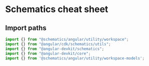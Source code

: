 # Schematics cheat sheet

## Import paths

```typescript
import {} from "@schematics/angular/utility/workspace";
import {} from "@angular/cdk/schematics/utils";
import {} from "@angular-devkit/schematics";
import {} from "@angular-devkit/core";
import {} from '@schematics/angular/utility/workspace-models';
```
